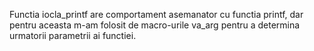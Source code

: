 Functia iocla_printf are comportament asemanator cu functia printf, dar pentru 
aceasta m-am folosit de macro-urile va_arg pentru a determina urmatorii 
parametrii ai functiei.

